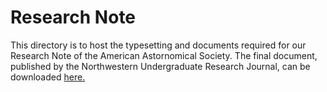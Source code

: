 # Research Note

This directory is to host the typesetting and documents required for our Research Note of the American Astornomical Society.
The final document, published by the Northwestern Undergraduate Research Journal, can be downloaded [here.](https://northwestern.box.com/s/w7c5rsr4zm8sd026iw4372805x0t53qi)





